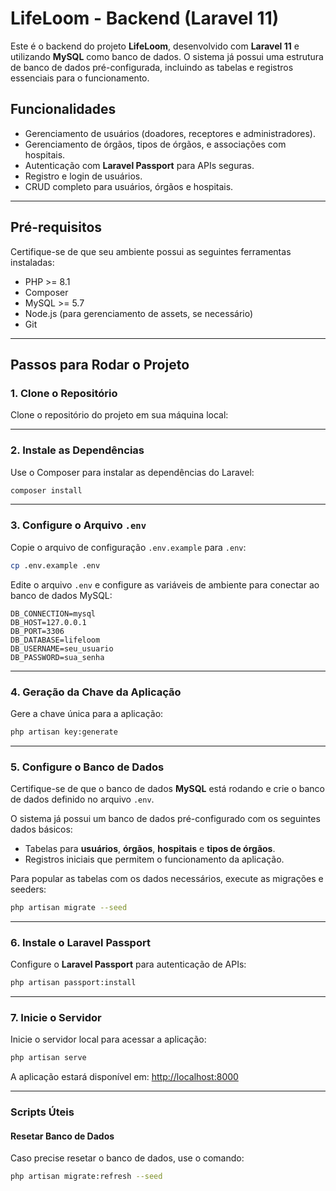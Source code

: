 # LifeLoom - Backend (Laravel 11)

Este é o backend do projeto **LifeLoom**, desenvolvido com **Laravel 11** e utilizando **MySQL** como banco de dados. O sistema já possui uma estrutura de banco de dados pré-configurada, incluindo as tabelas e registros essenciais para o funcionamento.

## Funcionalidades
- Gerenciamento de usuários (doadores, receptores e administradores).
- Gerenciamento de órgãos, tipos de órgãos, e associações com hospitais.
- Autenticação com **Laravel Passport** para APIs seguras.
- Registro e login de usuários.
- CRUD completo para usuários, órgãos e hospitais.

---

## Pré-requisitos

Certifique-se de que seu ambiente possui as seguintes ferramentas instaladas:

- PHP >= 8.1
- Composer
- MySQL >= 5.7
- Node.js (para gerenciamento de assets, se necessário)
- Git

---

## Passos para Rodar o Projeto

### 1. Clone o Repositório
Clone o repositório do projeto em sua máquina local:

---

### 2. Instale as Dependências
Use o Composer para instalar as dependências do Laravel:

```bash
composer install
```

---

### 3. Configure o Arquivo `.env`
Copie o arquivo de configuração `.env.example` para `.env`:

```bash
cp .env.example .env
```

Edite o arquivo `.env` e configure as variáveis de ambiente para conectar ao banco de dados MySQL:

```env
DB_CONNECTION=mysql
DB_HOST=127.0.0.1
DB_PORT=3306
DB_DATABASE=lifeloom
DB_USERNAME=seu_usuario
DB_PASSWORD=sua_senha
```

---

### 4. Geração da Chave da Aplicação
Gere a chave única para a aplicação:

```bash
php artisan key:generate
```

---

### 5. Configure o Banco de Dados
Certifique-se de que o banco de dados **MySQL** está rodando e crie o banco de dados definido no arquivo `.env`.

O sistema já possui um banco de dados pré-configurado com os seguintes dados básicos:
- Tabelas para **usuários**, **órgãos**, **hospitais** e **tipos de órgãos**.
- Registros iniciais que permitem o funcionamento da aplicação.

Para popular as tabelas com os dados necessários, execute as migrações e seeders:

```bash
php artisan migrate --seed
```

---

### 6. Instale o Laravel Passport
Configure o **Laravel Passport** para autenticação de APIs:

```bash
php artisan passport:install
```

---

### 7. Inicie o Servidor
Inicie o servidor local para acessar a aplicação:

```bash
php artisan serve
```

A aplicação estará disponível em: [http://localhost:8000](http://localhost:8000)

---


### Scripts Úteis

#### Resetar Banco de Dados
Caso precise resetar o banco de dados, use o comando:

```bash
php artisan migrate:refresh --seed
```

